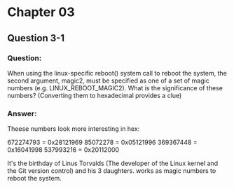 # Chapter 03

## Question 3-1

### Question: 

When using the linux-specific reboot() system call to reboot the system, the second argument, magic2, 
must be specified as one of a set of magic numbers (e.g. LINUX_REBOOT_MAGIC2).
What is the significance of these numbers? (Converting them to hexadecimal provides a clue)

### Answer:

Theese numbers look more interesting in hex:

672274793 = 0x28121969
85072278 = 0x05121996
369367448 = 0x16041998
537993216 = 0x20112000

It's the birthday of Linus Torvalds (The developer of the Linux kernel and the Git version control) 
and his 3 daughters. works as magic numbers to reboot the system.
